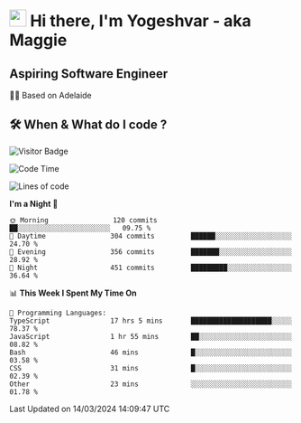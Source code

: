 <h1><img src="https://emojis.slackmojis.com/emojis/images/1531849430/4246/blob-sunglasses.gif?1531849430" width="30"/> Hi there, I'm Yogeshvar - aka Maggie</h1>

## Aspiring Software Engineer
🏂🏻  Based on Adelaide 

## 🛠 When & What do I code ?  

![Visitor Badge](https://visitor-badge.feriirawann.repl.co?username=yogeshvar&repo=yogeshvar&label=Visitors&style=plastic&color=%23457BFF&contentType=svg)

<!--START_SECTION:waka-->
![Code Time](http://img.shields.io/badge/Code%20Time-2%2C750%20hrs%2015%20mins-blue)

![Lines of code](https://img.shields.io/badge/From%20Hello%20World%20I%27ve%20Written-4.1%20million%20lines%20of%20code-blue)

**I'm a Night 🦉** 

```text
🌞 Morning                120 commits         ██░░░░░░░░░░░░░░░░░░░░░░░   09.75 % 
🌆 Daytime                304 commits         ██████░░░░░░░░░░░░░░░░░░░   24.70 % 
🌃 Evening                356 commits         ███████░░░░░░░░░░░░░░░░░░   28.92 % 
🌙 Night                  451 commits         █████████░░░░░░░░░░░░░░░░   36.64 % 
```


📊 **This Week I Spent My Time On** 

```text
💬 Programming Languages: 
TypeScript               17 hrs 5 mins       ████████████████████░░░░░   78.37 % 
JavaScript               1 hr 55 mins        ██░░░░░░░░░░░░░░░░░░░░░░░   08.82 % 
Bash                     46 mins             █░░░░░░░░░░░░░░░░░░░░░░░░   03.58 % 
CSS                      31 mins             █░░░░░░░░░░░░░░░░░░░░░░░░   02.39 % 
Other                    23 mins             ░░░░░░░░░░░░░░░░░░░░░░░░░   01.78 % 
```


 Last Updated on 14/03/2024 14:09:47 UTC
<!--END_SECTION:waka-->
